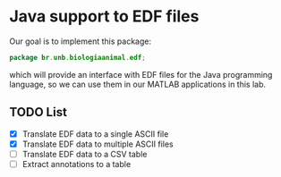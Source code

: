 # Java support to EDF files

Our goal is to implement this package:

``` java
package br.unb.biologiaanimal.edf;
```

which will provide an interface with EDF files for the Java programming language, so we can use them in our MATLAB applications in this lab.


TODO List
---------

- [x] Translate EDF data to a single ASCII file
- [x] Translate EDF data to multiple ASCII files
- [ ] Translate EDF data to a CSV table
- [ ] Extract annotations to a table
